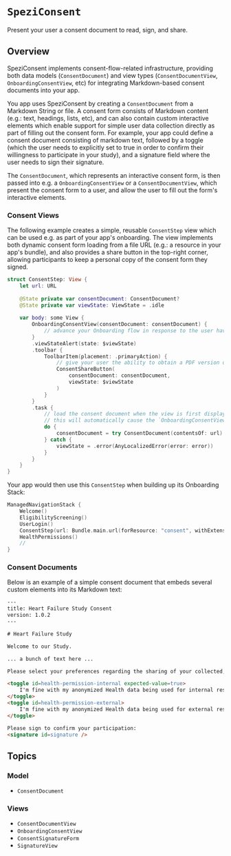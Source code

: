 # ``SpeziConsent``

<!--
                  
This source file is part of the Stanford Spezi open-source project

SPDX-FileCopyrightText: 2025 Stanford University and the project authors (see CONTRIBUTORS.md)

SPDX-License-Identifier: MIT
             
-->

Present your user a consent document to read, sign, and share.

## Overview

SpeziConsent implements consent-flow-related infrastructure, providing both data models (``ConsentDocument``) and view types (``ConsentDocumentView``, ``OnboardingConsentView``, etc) for integrating Markdown-based consent documents into your app.

You app uses SpeziConsent by creating a ``ConsentDocument`` from a Markdown String or file.
A consent form consists of Markdown content (e.g.: text, headings, lists, etc), and can also contain custom interactive elements which enable support for simple user data collection directly as part of filling out the consent form.
For example, your app could define a consent document consisting of markdown text, followed by a toggle (which the user needs to explicitly set to true in order to confirm their willingness to participate in your study), and a signature field where the user needs to sign their signature.

The ``ConsentDocument``, which represents an interactive consent form, is then passed into e.g. a ``OnboardingConsentView`` or a ``ConsentDocumentView``, which present the consent form to a user, and allow the user to fill out the form's interactive elements.


### Consent Views

The following example creates a simple, reusable `ConsentStep` view which can be used e.g. as part of your app's onboarding.
The view implements both dynamic consent form loading from a file URL (e.g.: a resource in your app's bundle),
and also provides a share button in the top-right corner, allowing participants to keep a personal copy of the consent form they signed.
```swift
struct ConsentStep: View {
    let url: URL
    
    @State private var consentDocument: ConsentDocument?
    @State private var viewState: ViewState = .idle
    
    var body: some View {
        OnboardingConsentView(consentDocument: consentDocument) {
            // advance your Onboarding flow in response to the user having confirmed a completed consent document
        }
        .viewStateAlert(state: $viewState)
        .toolbar {
            ToolbarItem(placement: .primaryAction) {
                // give your user the ability to obtain a PDF version of the consent document they just signed
                ConsentShareButton(
                    consentDocument: consentDocument,
                    viewState: $viewState
                )
            }
        }
        .task {
            // load the consent document when the view is first displayed.
            // this will automatically cause the `OnboardingConsentView` above to update its contents.
            do {
                consentDocument = try ConsentDocument(contentsOf: url)
            } catch {
                viewState = .error(AnyLocalizedError(error: error))
            }
        }
    }
}
```

Your app would then use this `ConsentStep` when building up its Onboarding Stack:
```swift
ManagedNavigationStack {
    Welcome()
    EligibilityScreening()
    UserLogin()
    ConsentStep(url: Bundle.main.url(forResource: "consent", withExtension: "md")!)
    HealthPermissions()
    //
}
```

### Consent Documents

Below is an example of a simple consent document that embeds several custom elements into its Markdown text:

```html
---
title: Heart Failure Study Consent
version: 1.0.2
---

# Heart Failure Study

Welcome to our Study.

... a bunch of text here ...

Please select your preferences regarding the sharing of your collected, anonymized Health data:

<toggle id=health-permission-internal expected-value=true>
    I'm fine with my anonymized Health data being used for internal research within the organization
</toggle>
<toggle id=health-permission-external>
    I'm fine with my anonymized Health data being used for external research outside the organization
</toggle>

Please sign to confirm your participation:
<signature id=signature />
```


## Topics

### Model
- ``ConsentDocument``

### Views
- ``ConsentDocumentView``
- ``OnboardingConsentView``
- ``ConsentSignatureForm``
- ``SignatureView``
